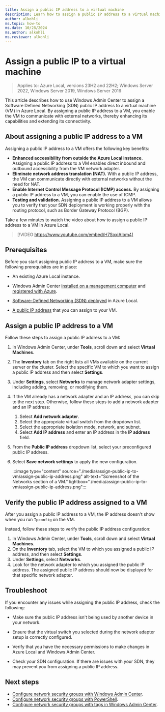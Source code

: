 ```yaml
---
title: Assign a public IP address to a virtual machine
description: Learn how to assign a public IP address to a virtual machine in an SDN environment.
author: alkohli
ms.topic: how-to
ms.date: 10/28/2024
ms.author: alkohli
ms.reviewer: alkohli
---
```


# Assign a public IP to a virtual machine

> Applies to: Azure Local, versions 23H2 and 22H2; Windows Server 2022, Windows Server 2019, Windows Server 2016

This article describes how to use Windows Admin Center to assign a Software Defined Networking (SDN) public IP address to a virtual machine (VM) in Azure Local. By assigning a public IP address to a VM, you enable the VM to communicate with external networks, thereby enhancing its capabilities and extending its connectivity.

## About assigning a public IP address to a VM

Assigning a public IP address to a VM offers the following key benefits:

- **Enhanced accessibility from outside the Azure Local instance.** Assigning a public IP address to a VM enables direct inbound and outbound accessibility from the VM network adapter.
- **Eliminate network address translation (NAT).** With a public IP address, the VM can communicate directly with external networks without the need for NAT.
- **Enable Internet Control Message Protocol (ICMP) access.** By assigning a public IP address to a VM, you can enable the use of ICMP.
- **Testing and validation.** Assigning a public IP address to a VM allows you to verify that your SDN deployment is working properly with the routing protocol, such as Border Gateway Protocol (BGP).

Take a few minutes to watch the video about how to assign a public IP address to a VM in Azure Local.
> [!VIDEO https://www.youtube.com/embed/H7SoxiAibm4]

## Prerequisites

Before you start assigning public IP address to a VM, make sure the following prerequisites are in place:

- An existing Azure Local instance.

- Windows Admin Center [installed on a management computer](/windows-server/manage/windows-admin-center/deploy/install) and [registered with Azure](./register-windows-admin-center.md).

- [Software-Defined Networking (SDN) deployed](../deploy/sdn-wizard-23h2.md) in Azure Local.

- [A public IP address](./load-balancers.md#create-a-public-ip-address-slb) that you can assign to your VM.

## Assign a public IP address to a VM

Follow these steps to assign a public IP address to a VM:

1. In Windows Admin Center, under **Tools**, scroll down and select **Virtual Machines**.
1. The **Inventory** tab on the right lists all VMs available on the current server or the cluster. Select the specific VM to which you want to assign a public IP address and then select **Settings**.
1. Under **Settings**, select **Networks** to manage network adapter settings, including adding, removing, or modifying them.
1. If the VM already has a network adapter and an IP address, you can skip to the next step. Otherwise, follow these steps to add a network adapter and an IP address:
    1. Select **Add network adapter**.
    1. Select the appropriate virtual switch from the dropdown list.
    1. Select the appropriate isolation mode, network, and subnet.
    1. Select **Add IP address** and enter an IP address in the **IP address** field.
1. From the **Public IP address** dropdown list, select your preconfigured public IP address.
1. Select **Save network settings** to apply the new configuration.

    :::image type="content" source="./media/assign-public-ip-to-vm/assign-public-ip-address.png" alt-text="Screenshot of the Networks section of a VM." lightbox="./media/assign-public-ip-to-vm/assign-public-ip-address.png":::

## Verify the public IP address assigned to a VM

After you assign a public IP address to a VM, the IP address doesn't show when you run `Ipconfig` on the VM.

Instead, follow these steps to verify the public IP address configuration:

1. In Windows Admin Center, under **Tools**, scroll down and select **Virtual Machines**.
1. On the **Inventory** tab, select the VM to which you assigned a public IP address, and then select **Settings**.
1. Under **Settings**, select **Networks**.
1. Look for the network adapter to which you assigned the public IP address. The assigned public IP address should now be displayed for that specific network adapter.

## Troubleshoot

If you encounter any issues while assigning the public IP address, check the following:

- Make sure the public IP address isn't being used by another device in your network.

- Ensure that the virtual switch you selected during the network adapter setup is correctly configured.

- Verify that you have the necessary permissions to make changes in Azure Local and Windows Admin Center.

- Check your SDN configuration. If there are issues with your SDN, they may prevent you from assigning a public IP address.

## Next steps

- [Configure network security groups with Windows Admin Center](./use-datacenter-firewall-windows-admin-center.md).
- [Configure network security groups with PowerShell](./use-datacenter-firewall-powershell.md).
- [Configure network security groups with tags in Windows Admin Center](./configure-network-security-groups-with-tags.md).
